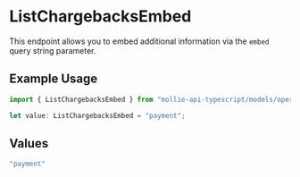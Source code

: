 # ListChargebacksEmbed

This endpoint allows you to embed additional information via the `embed` query string parameter.

## Example Usage

```typescript
import { ListChargebacksEmbed } from "mollie-api-typescript/models/operations";

let value: ListChargebacksEmbed = "payment";
```

## Values

```typescript
"payment"
```